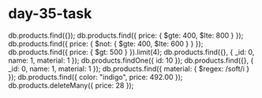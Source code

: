 # day-35-task
db.products.find({});
db.products.find({ price: { $gte: 400, $lte: 800 } });
db.products.find({ price: { $not: { $gte: 400, $lte: 600 } } });
db.products.find({ price: { $gt: 500 } }).limit(4);
db.products.find({}, { _id: 0, name: 1, material: 1 });
db.products.findOne({ id: 10 });
db.products.find({}, { _id: 0, name: 1, material: 1 });
db.products.find({ material: { $regex: /soft/i } });
db.products.find({ color: "indigo", price: 492.00 });
db.products.deleteMany({ price: 28 });
